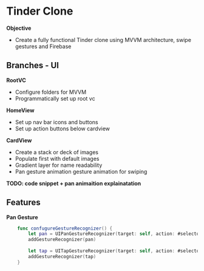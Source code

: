 # Tinder Clone

**Objective**
- Create a fully functional Tinder clone using MVVM architecture, swipe gestures and Firebase

## Branches - UI

**RootVC**
- Configure folders for MVVM 
- Programmatically set up root vc 

**HomeView**
- Set up nav bar icons and buttons 
- Set up action buttons below cardview

**CardView**
- Create a stack or deck of images 
- Populate first with default images 
- Gradient layer for name readability
- Pan gesture animation gesture animation for swiping


**TODO: code snippet + pan animaition explainatation**

## Features 

**Pan Gesture**

```swift
    func confugureGestureRecognizer() {
        let pan = UIPanGestureRecognizer(target: self, action: #selector(handlePanGesture))
        addGestureRecognizer(pan)
        
        let tap = UITapGestureRecognizer(target: self, action: #selector(handleChangePhoto))
        addGestureRecognizer(tap)
    }
```
